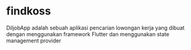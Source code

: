 # findkoss
DiljobApp adalah sebuah aplikasi pencarian lowongan kerja yang dibuat dengan menggunakan framework Flutter dan menggunakan state management provider
